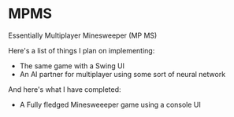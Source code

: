# MPMS
Essentially Multiplayer Minesweeper (MP MS)

Here's a list of things I plan on implementing:
* The same game with a Swing UI
* An AI partner for multiplayer using some sort of neural network

And here's what I have completed:
* A Fully fledged Minesweeeper game using a console UI
